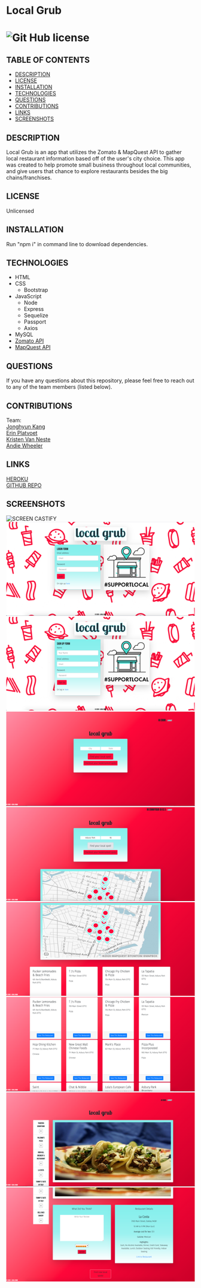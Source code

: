 # Local Grub
# ![Git Hub license](https://img.shields.io/badge/License-Unlicensed-blue.svg)

## TABLE OF CONTENTS
- [DESCRIPTION](#DESCRIPTION)  
- [LICENSE](#LICENSE)  
- [INSTALLATION](#INSTALLATION)  
- [TECHNOLOGIES](#TECHNOLOGIES)  
- [QUESTIONS](#QUESTIONS)  
- [CONTRIBUTIONS](#CONTRIBUTIONS)
- [LINKS](#LINKS)  
- [SCREENSHOTS](#SCREENSHOTS)  

## DESCRIPTION
Local Grub is an app that utilizes the Zomato & MapQuest API to gather local restaurant information based off of the user's city choice. This app was created to help promote small business throughout local communities, and give users that chance to explore restaurants besides the big chains/franchises. 

## LICENSE
Unlicensed

## INSTALLATION
Run "npm i" in command line to download dependencies. 

## TECHNOLOGIES
- HTML  
- CSS  
    - Bootstrap  
- JavaScript  
    - Node  
    - Express  
    - Sequelize  
    - Passport  
    - Axios  
- MySQL  
- [Zomato API](https://developers.zomato.com/api)  
- [MapQuest API](https://developer.mapquest.com/documentation/)  

## QUESTIONS
If you have any questions about this repository, please feel free to reach out to any of the team members (listed below). 

## CONTRIBUTIONS
Team:  
[Jonghyun Kang](https://github.com/misterjaykay)  
[Erin Platvoet](https://github.com/eplatvoet)  
[Kristen Van Neste](https://github.com/kmvanneste)  
[Andie Wheeler](https://github.com/hihellos)  

## LINKS
[HEROKU](https://localgrub.herokuapp.com/)  
[GITHUB REPO](https://github.com/eplatvoet/localgrub)  

## SCREENSHOTS
![SCREEN CASTIFY](screenshots/LocalGrub.gif)  
![SCREENSHOT](screenshots/1.png)  
![SCREENSHOT](screenshots/2.png)  
![SCREENSHOT](screenshots/3.png)  
![SCREENSHOT](screenshots/4.png)  
![SCREENSHOT](screenshots/5.png)  
![SCREENSHOT](screenshots/6.png)  
![SCREENSHOT](screenshots/7.png)  
![SCREENSHOT](screenshots/8.png)  
